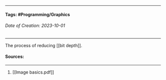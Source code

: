 __________________________________________________________________________
#### **Tags:** #Programming/Graphics 
###### *Date of Creation: 2023-10-01*
__________________________________________________________________________

The process of reducing [[bit depth]].
#### Sources:
__________________________________________________________________________
1. [[Image basics.pdf]]